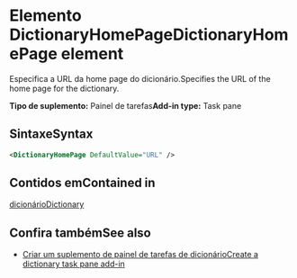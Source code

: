 # <a name="dictionaryhomepage-element"></a><span data-ttu-id="0e328-101">Elemento DictionaryHomePage</span><span class="sxs-lookup"><span data-stu-id="0e328-101">DictionaryHomePage element</span></span>

<span data-ttu-id="0e328-102">Especifica a URL da home page do dicionário.</span><span class="sxs-lookup"><span data-stu-id="0e328-102">Specifies the URL of the home page for the dictionary.</span></span>

<span data-ttu-id="0e328-103">**Tipo de suplemento:** Painel de tarefas</span><span class="sxs-lookup"><span data-stu-id="0e328-103">**Add-in type:** Task pane</span></span>

## <a name="syntax"></a><span data-ttu-id="0e328-104">Sintaxe</span><span class="sxs-lookup"><span data-stu-id="0e328-104">Syntax</span></span>

```XML
<DictionaryHomePage DefaultValue="URL" />
```

## <a name="contained-in"></a><span data-ttu-id="0e328-105">Contidos em</span><span class="sxs-lookup"><span data-stu-id="0e328-105">Contained in</span></span>

[<span data-ttu-id="0e328-106">dicionário</span><span class="sxs-lookup"><span data-stu-id="0e328-106">Dictionary</span></span>](dictionary.md)

## <a name="see-also"></a><span data-ttu-id="0e328-107">Confira também</span><span class="sxs-lookup"><span data-stu-id="0e328-107">See also</span></span>

- [<span data-ttu-id="0e328-108">Criar um suplemento de painel de tarefas de dicionário</span><span class="sxs-lookup"><span data-stu-id="0e328-108">Create a dictionary task pane add-in</span></span>](https://docs.microsoft.com/office/dev/add-ins/word/dictionary-task-pane-add-ins)
    
